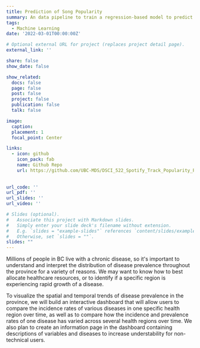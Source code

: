 ```yaml
---
title: Prediction of Song Popularity
summary: An data pipeline to train a regression-based model to predict the popularity of a song, given various features such as genre, duration, and tempo.
tags:
  - Machine Learning 
date: '2022-03-01T00:00:00Z'

# Optional external URL for project (replaces project detail page).
external_link: ''

share: false
show_date: false

show_related:
  docs: false
  page: false
  post: false
  project: false
  publication: false
  talk: false

image:
  caption: 
  placement: 1
  focal_point: Center

links:
  - icon: github
    icon_pack: fab
    name: Github Repo
    url: https://github.com/UBC-MDS/DSCI_522_Spotify_Track_Popularity_Predictor
    
    
url_code: ''
url_pdf: ''
url_slides: ''
url_video: ''

# Slides (optional).
#   Associate this project with Markdown slides.
#   Simply enter your slide deck's filename without extension.
#   E.g. `slides = "example-slides"` references `content/slides/example-slides.md`.
#   Otherwise, set `slides = ""`.
slides: ""
---
```

Millions of people in BC live with a chronic disease, so it's important to understand and interpret the distribution of disease prevalence throughout the province for a variety of reasons. We may want to know how to best allocate healthcare resources, or to identify if a specific region is experiencing rapid growth of a disease. 

To visualize the spatial and temporal trends of disease prevalence in the province, we will build an interactive dashboard that will allow users to compare the incidence rates of various diseases in one specific health region over time, as well as to compare how the incidence and prevalence rates of one disease has varied across several health regions over time. We also plan to create an information page in the dashboard containing descriptions of variables and diseases to increase understability for non-technical users.
